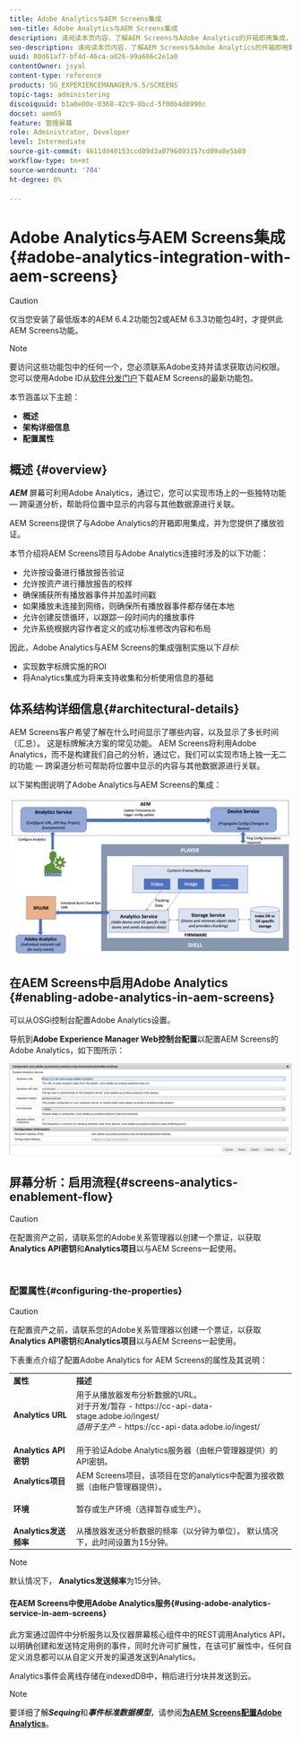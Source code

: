 ```yaml
---
title: Adobe Analytics与AEM Screens集成
seo-title: Adobe Analytics与AEM Screens集成
description: 请阅读本页内容，了解AEM Screens与Adobe Analytics的开箱即用集成，并为您提供播放验证。
seo-description: 请阅读本页内容，了解AEM Screens与Adobe Analytics的开箱即用集成，并为您提供播放验证。
uuid: 80d61af7-bf4d-46ca-a026-99a666c2e1a0
contentOwner: jsyal
content-type: reference
products: SG_EXPERIENCEMANAGER/6.5/SCREENS
topic-tags: administering
discoiquuid: b1a0e00e-0368-42c9-8bcd-5f00b4d0990c
docset: aem65
feature: 管理屏幕
role: Administrator, Developer
level: Intermediate
source-git-commit: 4611dd40153ccd09d3a0796093157cd09a8e5b80
workflow-type: tm+mt
source-wordcount: '704'
ht-degree: 0%

---
```



# Adobe Analytics与AEM Screens集成{#adobe-analytics-integration-with-aem-screens}

>[!CAUTION]
>
>仅当您安装了最低版本的AEM 6.4.2功能包2或AEM 6.3.3功能包4时，才提供此AEM Screens功能。

>[!NOTE]
>
>要访问这些功能包中的任何一个，您必须联系Adobe支持并请求获取访问权限。 您可以使用Adobe ID从[软件分发门户](https://experience.adobe.com/#/downloads/content/software-distribution/en/aem.html)下载AEM Screens的最新功能包。

本节涵盖以下主题：

* **概述**
* **架构详细信息**
* **配置属性**

## 概述 {#overview}

***AEM*** 屏幕可利用Adobe Analytics，通过它，您可以实现市场上的一些独特功能 — 跨渠道分析，帮助将位置中显示的内容与其他数据源进行关联。

AEM Screens提供了与Adobe Analytics的开箱即用集成，并为您提供了播放验证。

本节介绍将AEM Screens项目与Adobe Analytics连接时涉及的以下功能：

* 允许按设备进行播放报告验证
* 允许按资产进行播放报告的校样
* 确保捕获所有播放器事件并加盖时间戳
* 如果播放未连接到网络，则确保所有播放器事件都存储在本地
* 允许创建反馈循环，以跟踪一段时间内的播放事件
* 允许系统根据内容作者定义的成功标准修改内容和布局

因此，Adobe Analytics与AEM Screens的集成强制实施以下&#x200B;*目标*:

* 实现数字标牌实施的ROI
* 将Analytics集成为将来支持收集和分析使用信息的基础

## 体系结构详细信息{#architectural-details}

AEM Screens客户希望了解在什么时间显示了哪些内容，以及显示了多长时间（汇总）。 这是标牌解决方案的常见功能。 AEM Screens将利用Adobe Analytics，而不是构建我们自己的分析，通过它，我们可以实现市场上独一无二的功能 — 跨渠道分析可帮助将位置中显示的内容与其他数据源进行关联。

以下架构图说明了Adobe Analytics与AEM Screens的集成：

![screen_shot_2018-09-12at85611am](assets/screen_shot_2018-09-12at85611am.png)

## 在AEM Screens中启用Adobe Analytics {#enabling-adobe-analytics-in-aem-screens}

可以从OSGi控制台配置Adobe Analytics设置。

导航到&#x200B;**Adobe Experience Manager Web控制台配置**&#x200B;以配置AEM Screens的Adobe Analytics，如下图所示：

![screen_shot_2018-09-04at25550pm](assets/screen_shot_2018-09-04at25550pm.png)

## 屏幕分析：启用流程{#screens-analytics-enablement-flow}

>[!CAUTION]
>
>在配置资产之前，请联系您的Adobe关系管理器以创建一个票证，以获取&#x200B;**Analytics API密钥**&#x200B;和&#x200B;**Analytics项目**&#x200B;以与AEM Screens一起使用。

![]()

### 配置属性{#configuring-the-properties}

>[!CAUTION]
>
>在配置资产之前，请联系您的Adobe关系管理器以创建一个票证，以获取&#x200B;**Analytics API密钥**&#x200B;和&#x200B;**Analytics项目**&#x200B;以与AEM Screens一起使用。

下表重点介绍了配置Adobe Analytics for AEM Screens的属性及其说明：

<table>
 <tbody>
  <tr>
   <td><strong>属性</strong></td>
   <td><strong>描述</strong></td>
  </tr>
  <tr>
   <td><strong>Analytics URL</strong></td>
   <td>用于从播放器发布分析数据的URL。 <br>
   对于开发/暂存</em>  - https://cc-api-data-stage.adobe.io/ingest/<br /> <em>适用于生产</em>  - https://cc-api-data.adobe.io/ingest/</em><br /> <br /></td>
  </tr>
  <tr>
   <td><strong>Analytics API密钥</strong></td>
   <td>用于验证Adobe Analytics服务器（由帐户管理器提供）的API密钥。</td>
  </tr>
  <tr>
   <td><strong>Analytics项目</strong></td>
   <td>AEM Screens项目，该项目在您的analytics中配置为接收数据（由帐户管理器提供）。</td>
  </tr>
  <tr>
   <td><strong>环境</strong></td>
   <td><p>暂存或生产环境（选择暂存或生产）。</p></td>
  </tr>
  <tr>
   <td><strong>Analytics发送频率</strong></td>
   <td>从播放器发送分析数据的频率（以分钟为单位）。 默认情况下，此时间设置为15分钟。</td>
  </tr>
 </tbody>
</table>

>[!NOTE]
>
>默认情况下， **Analytics发送频率**&#x200B;为15分钟。

#### 在AEM Screens中使用Adobe Analytics服务{#using-adobe-analytics-service-in-aem-screens}

此方案通过固件中分析服务以及仪器屏幕核心组件中的REST调用Analytics API，以明确创建和发送特定用例的事件，同时允许可扩展性，在该可扩展性中，任何自定义消息都可以从自定义开发的渠道发送到Analytics。

Analytics事件会离线存储在indexedDB中，稍后进行分块并发送到云。

>[!NOTE]
>
>要详细了解&#x200B;***Sequing***&#x200B;和&#x200B;***事件标准数据模型***，请参阅&#x200B;**[为AEM Screens配置Adobe Analytics](configuring-adobe-analytics-aem-screens.md)**。


